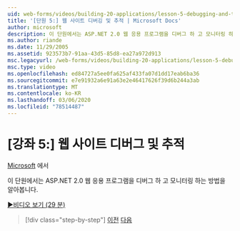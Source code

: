 ```yaml
---
uid: web-forms/videos/building-20-applications/lesson-5-debugging-and-tracing-your-website
title: '[단원 5:] 웹 사이트 디버깅 및 추적 | Microsoft Docs'
author: microsoft
description: 이 단원에서는 ASP.NET 2.0 웹 응용 프로그램을 디버그 하 고 모니터링 하는 방법을 알아봅니다.
ms.author: riande
ms.date: 11/29/2005
ms.assetid: 923573b7-91aa-43d5-85d8-ea27a972d913
msc.legacyurl: /web-forms/videos/building-20-applications/lesson-5-debugging-and-tracing-your-website
msc.type: video
ms.openlocfilehash: ed84727a5ee0fa625af433fa07d1dd17eab6ba36
ms.sourcegitcommit: e7e91932a6e91a63e2e46417626f39d6b244a3ab
ms.translationtype: MT
ms.contentlocale: ko-KR
ms.lasthandoff: 03/06/2020
ms.locfileid: "78514487"
---
```

# <a name="lesson-5-debugging-and-tracing-your-website"></a>[강좌 5:] 웹 사이트 디버그 및 추적

[Microsoft](https://github.com/microsoft) 에서

이 단원에서는 ASP.NET 2.0 웹 응용 프로그램을 디버그 하 고 모니터링 하는 방법을 알아봅니다.

[&#9654;비디오 보기 (29 분)](https://channel9.msdn.com/Blogs/ASP-NET-Site-Videos/lesson-5-debugging-and-tracing-your-website)

> [!div class="step-by-step"]
> [이전](lesson-4-understanding-web-application-state.md)
> [다음](lesson-6-working-with-stylesheets-and-master-pages.md)
